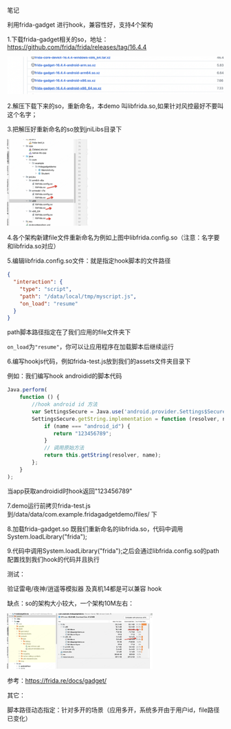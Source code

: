 笔记

利用frida-gadget 进行hook，兼容性好，支持4个架构

1.下载frida-gadget相关的so，地址：https://github.com/frida/frida/releases/tag/16.4.4

![1](./pic/1.png)

2.解压下载下来的so，重新命名，本demo 叫libfrida.so,如果针对风控最好不要叫这个名字；

3.把解压好重新命名的so放到jniLibs目录下

<img src="./pic/2.png" alt="2" style="zoom:20%;" />

4.各个架构新建file文件重新命名为例如上图中libfrida.config.so（注意：名字要和libfrida.so对应）

5.编辑libfrida.config.so文件：就是指定hook脚本的文件路径

```json
{
  "interaction": {
    "type": "script",
    "path": "/data/local/tmp/myscript.js",
    "on_load": "resume"
  }
}
```

 path脚本路径指定在了我们应用的file文件夹下

`on_load`为`"resume"`，你可以让应用程序在加载脚本后继续运行

6.编写hookjs代码，例如frida-test.js放到我们的assets文件夹目录下

例如：我们编写hook androidid的脚本代码

```js
Java.perform(
    function () {
        //hook android id 方法
        var SettingsSecure = Java.use('android.provider.Settings$Secure');
        SettingsSecure.getString.implementation = function (resolver, name) {
            if (name === "android_id") {
               return "123456789";
            }
            // 调用原始方法
            return this.getString(resolver, name);
        };
    }
);
```

当app获取androidid时hook返回"123456789"

7.demo运行前拷贝frida-test.js到/data/data/com.example.fridagadgetdemo/files/ 下

8.加载frida-gadget.so 既我们重新命名的libfrida.so，代码中调用System.loadLibrary("frida");

9.代码中调用System.loadLibrary("frida");之后会通过libfrida.config.so的path配置找到我们hook的代码并且执行



测试：

验证雷电/夜神/逍遥等模拟器 及真机14都是可以兼容 hook



缺点：so的架构大小较大，一个架构10M左右：

<img src="./pic/3.png" alt="3" style="zoom:33%;" />

参考：https://frida.re/docs/gadget/



其它：

脚本路径动态指定：针对多开的场景（应用多开，系统多开由于用户id，file路径已变化）
